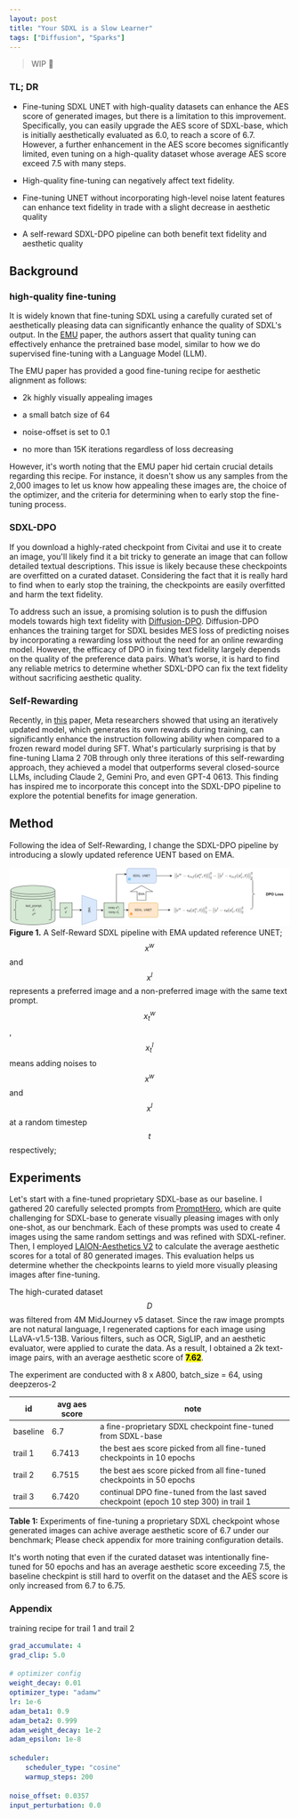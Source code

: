 ```yaml
---
layout: post
title: "Your SDXL is a Slow Learner"
tags: ["Diffusion", "Sparks"]
---
```


> WIP 🚧

### TL; DR

- Fine-tuning SDXL UNET with high-quality datasets can enhance the AES score of generated images, but there is a limitation to this improvement. Specifically, you can easily upgrade the AES score of SDXL-base, which is initially aesthetically evaluated as 6.0, to reach a score of 6.7. However, a further enhancement in the AES score becomes significantly limited, even tuning on a high-quality dataset whose average AES score exceed 7.5 with many steps.

- High-quality fine-tuning can negatively affect text fidelity.

- Fine-tuning UNET without incorporating high-level noise latent features can enhance text fidelity in trade with a slight decrease in aesthetic quality

- A self-reward SDXL-DPO pipeline can both benefit text fidelity and aesthetic quality

## Background

### high-quality fine-tuning

It is widely known that fine-tuning SDXL using a carefully curated set of aesthetically pleasing data can significantly enhance the quality of SDXL's output. In the [EMU](https://ai.meta.com/research/publications/emu-enhancing-image-generation-models-using-photogenic-needles-in-a-haystack/) paper, the authors assert that quality tuning can effectively enhance the pretrained base model, similar to how we do supervised fine-tuning with a Language Model (LLM).

The EMU paper has provided a good fine-tuning recipe for aesthetic alignment as follows:

- 2k highly visually appealing images

- a small batch size of 64

- noise-offset is set to 0.1  

- no more than 15K iterations regardless of loss decreasing  

However, it's worth noting that the EMU paper hid certain crucial details regarding this recipe. For instance, it doesn't show us any samples from the 2,000 images to let us know how appealing these images are, the choice of the optimizer, and the criteria for determining when to early stop the fine-tuning process.

### SDXL-DPO

If you download a highly-rated checkpoint from Civitai and use it to create an image, you'll likely find it  a bit tricky to generate an image that can follow detailed textual descriptions. This issue is likely because these checkpoints are overfitted on a curated dataset. Considering the fact that it is really hard to find when to early stop the training, the checkpoints are easily overfitted and harm the text fidelity.

To address such an issue, a promising solution is to push the diffusion models towards high text fidelity with [Diffusion-DPO](https://arxiv.org/abs/2311.12908). Diffusion-DPO enhances the training target for SDXL besides MES loss of predicting noises by incorporating a rewarding loss without the need for an online rewarding model. However, the efficacy of DPO in fixing text fidelity largely depends on the quality of the preference data pairs. What’s worse, it is hard to find any reliable metrics to determine whether SDXL-DPO can fix the text fidelity without sacrificing aesthetic quality.

### Self-Rewarding

Recently, in [this](https://arxiv.org/abs/2401.10020) paper, Meta researchers showed that using an iteratively updated model, which generates its own rewards during training, can significantly enhance the instruction following ability when compared to a frozen reward model during SFT. What's particularly surprising is that by fine-tuning Llama 2 70B through only three iterations of this self-rewarding approach, they achieved a model that outperforms several closed-source LLMs, including Claude 2, Gemini Pro, and even GPT-4 0613. This finding has inspired me to incorporate this concept into the SDXL-DPO pipeline to explore the potential benefits for image generation.

## Method

Following the idea of Self-Rewarding, I change the SDXL-DPO pipeline by introducing a slowly updated reference UENT based on EMA.

![rewarding_pipeline](https://raw.githubusercontent.com/NormXU/NormXU.github.io/main/_data/resources/blog/8/pipeline.png)
**Figure 1.**  A Self-Reward SDXL pipeline with EMA updated reference UNET; $$x^w$$ and $$x^l$$ represents a preferred image and a non-preferred image with the same text prompt. $$x^w_t$$, $$x^l_t$$ means adding noises to $$x^w$$ and $$x^l$$ at a random timestep $$t$$ respectively;

## Experiments

Let's start with a fine-tuned proprietary SDXL-base as our baseline. I gathered 20 carefully selected prompts from [PromptHero](https://prompthero.com/), which are quite challenging for SDXL-base to generate visually pleasing images with only one-shot, as our benchmark. Each of these prompts was used to create 4 images using the same random settings and was refined with SDXL-refiner. Then, I employed [LAION-Aesthetics V2](https://github.com/christophschuhmann/improved-aesthetic-predictor) to calculate the average aesthetic scores for a total of 80 generated images. This evaluation helps us determine whether the checkpoints learns to yield more visually pleasing images after fine-tuning.

The high-curated dataset $$D$$ was filtered from 4M MidJourney v5 dataset. Since the raw image prompts are not natural language, I regenerated captions for each image using LLaVA-v1.5-13B. Various filters, such as OCR, SigLIP, and an aesthetic evaluator, were applied to curate the data. As a result, I obtained a 2k text-image pairs, with an average aesthetic score of **<mark>7.62</mark>**.

The experiment are conducted with 8 x A800, batch_size = 64, using deepzeros-2

| id       | avg aes score | note                                                                                   |
| -------- | ------------- | -------------------------------------------------------------------------------------- |
| baseline | 6.7           | a fine-proprietary SDXL checkpoint fine-tuned from SDXL-base                           |
| trail 1  | 6.7413        | the best aes score picked from all fine-tuned checkpoints in 10 epochs                 |
| trail 2  | 6.7515        | the best aes score picked from all fine-tuned checkpoints in 50 epochs                 |
| trail 3  | 6.7420        | continual DPO fine-tuned from the last saved checkpoint (epoch 10 step 300) in trail 1 |

**Table 1:** Experiments of fine-tuning a proprietary SDXL checkpoint whose generated images can achive average aesthetic score of 6.7 under our benchmark; Please check appendix for more training configuration details.  

It's worth noting that even if the curated dataset was intentionally fine-tuned for 50 epochs and has an average aesthetic score exceeding 7.5, the baseline checkpint is  still hard to overfit on the dataset and the AES score is only increased from 6.7 to 6.75. 

### Appendix

training recipe for trail 1 and trail 2

```yaml
grad_accumulate: 4
grad_clip: 5.0

# optimizer config
weight_decay: 0.01
optimizer_type: "adamw"
lr: 1e-6 
adam_beta1: 0.9
adam_beta2: 0.999
adam_weight_decay: 1e-2
adam_epsilon: 1e-8

scheduler:
    scheduler_type: "cosine"
    warmup_steps: 200

noise_offset: 0.0357
input_perturbation: 0.0
```